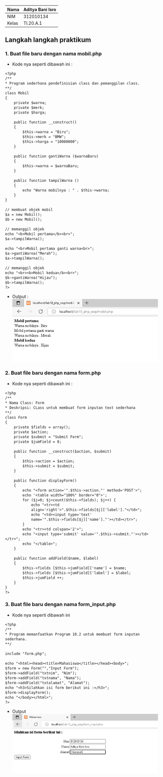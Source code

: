 | Nama      | Aditya Bani Isro |
| ----------- | ----------- |
| NIM     | 312010134       |
| Kelas   | TI.20.A.1        |

## Langkah langkah praktikum

### 1. Buat file baru dengan nama mobil.php
- Kode nya seperti dibawah ini :
```
<?php
/**
* Program sederhana pendefinisian class dan pemanggilan class.
**/
class Mobil
{
    private $warna;
    private $merk;
    private $harga;

    public function __construct()
    {
        $this->warna = "Biru";
        $this->merk = "BMW";
        $this->harga = "10000000";
    }

    public function gantiWarna ($warnaBaru)
    {
        $this->warna = $warnaBaru;
    }

    public function tampilWarna ()
    {
        echo "Warna mobilnya : " . $this->warna;
    }
}

// membuat objek mobil
$a = new Mobil();
$b = new Mobil();

// memanggil objek
echo "<b>Mobil pertama</b><br>";
$a->tampilWarna();

echo "<br>Mobil pertama ganti warna<br>";
$a->gantiWarna("Merah");
$a->tampilWarna();

// memanggil objek
echo "<br><b>Mobil kedua</b><br>";
$b->gantiWarna("Hijau");
$b->tampilWarna();
?>
```
- Output :
![img1](assets/img/1.PNG)

### 2. Buat file baru dengan nama form.php
- Kode nya seperti dibawah ini :
```
<?php
/**
* Nama Class: Form
* Deskripsi: CLass untuk membuat form inputan text sederhana
**/
class Form
{
    private $fields = array();
    private $action;
    private $submit = "Submit Form";
    private $jumField = 0;

    public function __construct($action, $submit)
    {
        $this->action = $action;
        $this->submit = $submit;
    }

    public function displayForm()
    {
        echo "<form action='".$this->action."' method='POST'>";
        echo '<table width="100%" border="0">';
        for ($j=0; $j<count($this->fields); $j++) {
            echo "<tr><td
            align='right'>".$this->fields[$j]['label']."</td>";
            echo "<td><input type='text'
            name='".$this->fields[$j]['name']."'></td></tr>";
        }
        echo "<tr><td colspan='2'>";
        echo "<input type='submit' value='".$this->submit."'></td></tr>";
        echo "</table>";
    }

    public function addField($name, $label)
    {
        $this->fields [$this->jumField]['name'] = $name;
        $this->fields [$this->jumField]['label'] = $label;
        $this->jumField ++;
    }
}
?>
```

### 3. Buat file baru dengan nama form_input.php
- Kode nya seperti dibawah ini
```
<?php
/**
* Program memanfaatkan Program 10.2 untuk membuat form inputan sederhana.
**/

include "form.php";

echo "<html><head><title>Mahasiswa</title></head><body>";
$form = new Form("","Input Form");
$form->addField("txtnim", "Nim");
$form->addField("txtnama", "Nama");
$form->addField("txtalamat", "Alamat");
echo "<h3>Silahkan isi form berikut ini :</h3>";
$form->displayForm();
echo "</body></html>";
?>
```
- Output
![img1](assets/img/2.PNG)